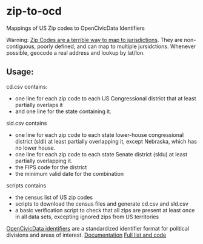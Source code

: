 # zip-to-ocd
Mappings of US Zip codes to OpenCivicData Identifiers

Warning: [Zip Codes are a terrible way to map to jurisdictions](https://sunlightfoundation.com/2012/01/19/dont-use-zipcodes/). They are non-contiguous, poorly defined, and can map to multiple jursidctions. Whenever possible, geocode a real address and lookup by lat/lon.

## Usage:
cd.csv contains:
 * one line for each zip code to each US Congressional district that at least partially overlaps it
 * and one line for the state containing it.

sld.csv contains
 * one line for each zip code to each state lower-house congressional district (sldl) at least partially overlapping it, except Nebraska, which has no lower house.
 * one line for each zip code to each state Senate district (sldu) at least partially overlapping it.
 * the FIPS code for the district
 * the minimum valid date for the combination

scripts contains
* the census list of US zip codes
* scripts to download the census files and generate cd.csv and sld.csv
* a basic verification script to check that all zips are present at least once in all data sets, excepting ignored zips from US territories

 [OpenCivicData identifiers](http://opencivicdata.readthedocs.io/en/latest/ocdids.html) are a standardized identifier format for political divisions and areas of interest.  [Documentation](http://opencivicdata.readthedocs.io/en/latest/ocdids.html) [Full list and code](https://github.com/opencivicdata/ocd-division-ids)
